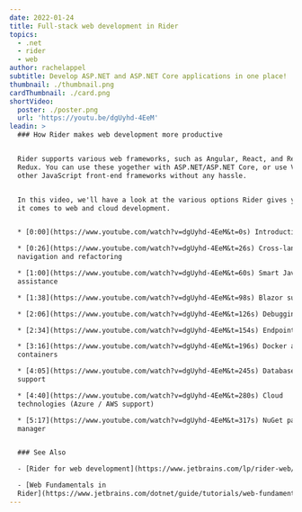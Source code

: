```yaml
---
date: 2022-01-24
title: Full-stack web development in Rider
topics:
  - .net
  - rider
  - web
author: rachelappel
subtitle: Develop ASP.NET and ASP.NET Core applications in one place!
thumbnail: ./thumbnail.png
cardThumbnail: ./card.png
shortVideo:
  poster: ./poster.png
  url: 'https://youtu.be/dgUyhd-4EeM'
leadin: >
  ### How Rider makes web development more productive


  Rider supports various web frameworks, such as Angular, React, and React +
  Redux. You can use these yogether with ASP.NET/ASP.NET Core, or use VueJS and
  other JavaScript front-end frameworks without any hassle.


  In this video, we'll have a look at the various options Rider gives you when
  it comes to web and cloud development.


  * [0:00](https://www.youtube.com/watch?v=dgUyhd-4EeM&t=0s) Introduction

  * [0:26](https://www.youtube.com/watch?v=dgUyhd-4EeM&t=26s) Cross-language
  navigation and refactoring

  * [1:00](https://www.youtube.com/watch?v=dgUyhd-4EeM&t=60s) Smart JavaScript
  assistance

  * [1:38](https://www.youtube.com/watch?v=dgUyhd-4EeM&t=98s) Blazor support

  * [2:06](https://www.youtube.com/watch?v=dgUyhd-4EeM&t=126s) Debugging

  * [2:34](https://www.youtube.com/watch?v=dgUyhd-4EeM&t=154s) Endpoints

  * [3:16](https://www.youtube.com/watch?v=dgUyhd-4EeM&t=196s) Docker and
  containers

  * [4:05](https://www.youtube.com/watch?v=dgUyhd-4EeM&t=245s) Databases & SQL
  support

  * [4:40](https://www.youtube.com/watch?v=dgUyhd-4EeM&t=280s) Cloud
  technologies (Azure / AWS support)

  * [5:17](https://www.youtube.com/watch?v=dgUyhd-4EeM&t=317s) NuGet package
  manager


  ### See Also

  - [Rider for web development](https://www.jetbrains.com/lp/rider-web/)

  - [Web Fundamentals in
  Rider](https://www.jetbrains.com/dotnet/guide/tutorials/web-fundamentals/)
---
```


